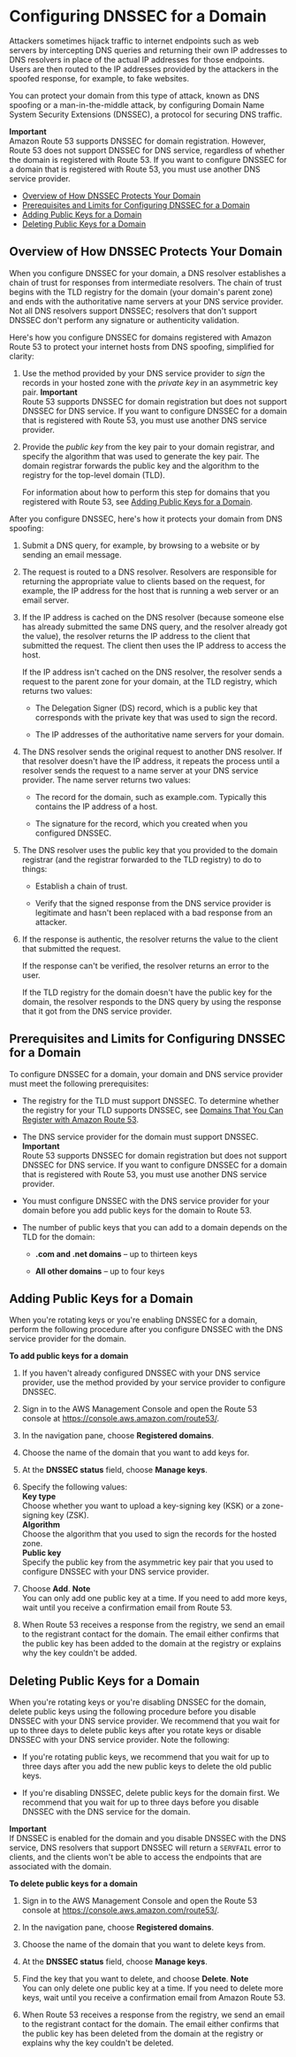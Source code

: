 # Configuring DNSSEC for a Domain<a name="domain-configure-dnssec"></a>

Attackers sometimes hijack traffic to internet endpoints such as web servers by intercepting DNS queries and returning their own IP addresses to DNS resolvers in place of the actual IP addresses for those endpoints\. Users are then routed to the IP addresses provided by the attackers in the spoofed response, for example, to fake websites\. 

You can protect your domain from this type of attack, known as DNS spoofing or a man\-in\-the\-middle attack, by configuring Domain Name System Security Extensions \(DNSSEC\), a protocol for securing DNS traffic\. 

**Important**  
Amazon Route 53 supports DNSSEC for domain registration\. However, Route 53 does not support DNSSEC for DNS service, regardless of whether the domain is registered with Route 53\. If you want to configure DNSSEC for a domain that is registered with Route 53, you must use another DNS service provider\.


+ [Overview of How DNSSEC Protects Your Domain](#domain-configure-dnssec-how-it-works)
+ [Prerequisites and Limits for Configuring DNSSEC for a Domain](#domain-configure-dnssec-prerequisites)
+ [Adding Public Keys for a Domain](#domain-configure-dnssec-adding-keys)
+ [Deleting Public Keys for a Domain](#domain-configure-dnssec-deleting-keys)

## Overview of How DNSSEC Protects Your Domain<a name="domain-configure-dnssec-how-it-works"></a>

When you configure DNSSEC for your domain, a DNS resolver establishes a chain of trust for responses from intermediate resolvers\. The chain of trust begins with the TLD registry for the domain \(your domain's parent zone\) and ends with the authoritative name servers at your DNS service provider\. Not all DNS resolvers support DNSSEC; resolvers that don't support DNSSEC don't perform any signature or authenticity validation\.

Here's how you configure DNSSEC for domains registered with Amazon Route 53 to protect your internet hosts from DNS spoofing, simplified for clarity:

1. Use the method provided by your DNS service provider to *sign* the records in your hosted zone with the *private key* in an asymmetric key pair\.
**Important**  
Route 53 supports DNSSEC for domain registration but does not support DNSSEC for DNS service\. If you want to configure DNSSEC for a domain that is registered with Route 53, you must use another DNS service provider\.

1. Provide the *public key* from the key pair to your domain registrar, and specify the algorithm that was used to generate the key pair\. The domain registrar forwards the public key and the algorithm to the registry for the top\-level domain \(TLD\)\.

   For information about how to perform this step for domains that you registered with Route 53, see [Adding Public Keys for a Domain](#domain-configure-dnssec-adding-keys)\.

After you configure DNSSEC, here's how it protects your domain from DNS spoofing:

1. Submit a DNS query, for example, by browsing to a website or by sending an email message\.

1. The request is routed to a DNS resolver\. Resolvers are responsible for returning the appropriate value to clients based on the request, for example, the IP address for the host that is running a web server or an email server\.

1. If the IP address is cached on the DNS resolver \(because someone else has already submitted the same DNS query, and the resolver already got the value\), the resolver returns the IP address to the client that submitted the request\. The client then uses the IP address to access the host\.

   If the IP address isn't cached on the DNS resolver, the resolver sends a request to the parent zone for your domain, at the TLD registry, which returns two values:

   + The Delegation Signer \(DS\) record, which is a public key that corresponds with the private key that was used to sign the record\.

   + The IP addresses of the authoritative name servers for your domain\.

1. The DNS resolver sends the original request to another DNS resolver\. If that resolver doesn't have the IP address, it repeats the process until a resolver sends the request to a name server at your DNS service provider\. The name server returns two values:

   + The record for the domain, such as example\.com\. Typically this contains the IP address of a host\.

   + The signature for the record, which you created when you configured DNSSEC\.

1. The DNS resolver uses the public key that you provided to the domain registrar \(and the registrar forwarded to the TLD registry\) to do to things:

   + Establish a chain of trust\.

   + Verify that the signed response from the DNS service provider is legitimate and hasn't been replaced with a bad response from an attacker\.

1. If the response is authentic, the resolver returns the value to the client that submitted the request\.

   If the response can't be verified, the resolver returns an error to the user\.

   If the TLD registry for the domain doesn't have the public key for the domain, the resolver responds to the DNS query by using the response that it got from the DNS service provider\. 

## Prerequisites and Limits for Configuring DNSSEC for a Domain<a name="domain-configure-dnssec-prerequisites"></a>

To configure DNSSEC for a domain, your domain and DNS service provider must meet the following prerequisites:

+ The registry for the TLD must support DNSSEC\. To determine whether the registry for your TLD supports DNSSEC, see [Domains That You Can Register with Amazon Route 53](registrar-tld-list.md)\.

+ The DNS service provider for the domain must support DNSSEC\.
**Important**  
Route 53 supports DNSSEC for domain registration but does not support DNSSEC for DNS service\. If you want to configure DNSSEC for a domain that is registered with Route 53, you must use another DNS service provider\.

+ You must configure DNSSEC with the DNS service provider for your domain before you add public keys for the domain to Route 53\.

+ The number of public keys that you can add to a domain depends on the TLD for the domain:

  + **\.com and \.net domains** – up to thirteen keys

  + **All other domains** – up to four keys

## Adding Public Keys for a Domain<a name="domain-configure-dnssec-adding-keys"></a>

When you're rotating keys or you're enabling DNSSEC for a domain, perform the following procedure after you configure DNSSEC with the DNS service provider for the domain\.

**To add public keys for a domain**

1. If you haven't already configured DNSSEC with your DNS service provider, use the method provided by your service provider to configure DNSSEC\.

1. Sign in to the AWS Management Console and open the Route 53 console at [https://console\.aws\.amazon\.com/route53/](https://console.aws.amazon.com/route53/)\.

1. In the navigation pane, choose **Registered domains**\.

1. Choose the name of the domain that you want to add keys for\.

1. At the **DNSSEC status** field, choose **Manage keys**\.

1. Specify the following values:  
**Key type**  
Choose whether you want to upload a key\-signing key \(KSK\) or a zone\-signing key \(ZSK\)\.  
**Algorithm**  
Choose the algorithm that you used to sign the records for the hosted zone\.  
**Public key**  
Specify the public key from the asymmetric key pair that you used to configure DNSSEC with your DNS service provider\.

1. Choose **Add**\.
**Note**  
You can only add one public key at a time\. If you need to add more keys, wait until you receive a confirmation email from Route 53\.

1. When Route 53 receives a response from the registry, we send an email to the registrant contact for the domain\. The email either confirms that the public key has been added to the domain at the registry or explains why the key couldn't be added\.

## Deleting Public Keys for a Domain<a name="domain-configure-dnssec-deleting-keys"></a>

When you're rotating keys or you're disabling DNSSEC for the domain, delete public keys using the following procedure before you disable DNSSEC with your DNS service provider\. We recommend that you wait for up to three days to delete public keys after you rotate keys or disable DNSSEC with your DNS service provider\. Note the following:

+ If you're rotating public keys, we recommend that you wait for up to three days after you add the new public keys to delete the old public keys\.

+ If you're disabling DNSSEC, delete public keys for the domain first\. We recommend that you wait for up to three days before you disable DNSSEC with the DNS service for the domain\. 

**Important**  
If DNSSEC is enabled for the domain and you disable DNSSEC with the DNS service, DNS resolvers that support DNSSEC will return a `SERVFAIL` error to clients, and the clients won't be able to access the endpoints that are associated with the domain\. 

**To delete public keys for a domain**

1. Sign in to the AWS Management Console and open the Route 53 console at [https://console\.aws\.amazon\.com/route53/](https://console.aws.amazon.com/route53/)\.

1. In the navigation pane, choose **Registered domains**\.

1. Choose the name of the domain that you want to delete keys from\.

1. At the **DNSSEC status** field, choose **Manage keys**\.

1. Find the key that you want to delete, and choose **Delete**\.
**Note**  
You can only delete one public key at a time\. If you need to delete more keys, wait until you receive a confirmation email from Amazon Route 53\.

1. When Route 53 receives a response from the registry, we send an email to the registrant contact for the domain\. The email either confirms that the public key has been deleted from the domain at the registry or explains why the key couldn't be deleted\.